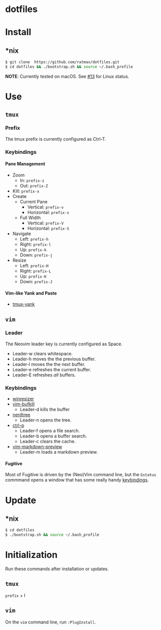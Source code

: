 dotfiles
========

# Install

## *nix

```bash
$ git clone  https://github.com/ratmav/dotfiles.git
$ cd dotfiles && ./bootstrap.sh && source ~/.bash_profile
```

**NOTE**: Currently tested on macOS. See [#13](https://github.com/ratmav/dotfiles/issues/13) for Linux status.

# Use

## `tmux`

### Prefix

The tmux prefix is currently configured as Ctrl-T.

### Keybindings

#### Pane Management

* Zoom
    * In: `prefix-z`
    * Out: `prefix-Z`
* Kill: `prefix-x`
* Create
    * Current Pane
        * Vertical: `prefix-v`
        * Horizontal: `prefix-s`
    * Full Width
        * Vertical: `prefix-V`
        * Horizontal: `prefix-S`
* Navigate
    * Left: `prefix-h`
    * Right: `prefix-l`
    * Up: `prefix-k`
    * Down: `prefix-j`
* Resize
    * Left: `prefix-H`
    * Right: `prefix-L`
    * Up: `prefix-K`
    * Down: `prefix-J`

#### Vim-like Yank and Paste

* [tmux-yank](https://github.com/tmux-plugins/tmux-yank#key-bindings)

## `vim`

### Leader

The Neovim leader key is currently configured as Space.

* Leader-w clears whitespace.
* Leader-h moves the the previous buffer.
* Leader-l moves the the next buffer.
* Leader-e refreshes the current buffer.
* Leader-E refreshes *all* buffers.

### Keybindings

* [winresizer](https://github.com/simeji/winresizer#in-default-setting)
* [vim-bufkill](https://github.com/qpkorr/vim-bufkill#usage)
  * Leader-d kills the buffer
* [nerdtree](https://github.com/scrooloose/nerdtree/blob/master/doc/NERDTree.txt#L220)
  * Leader-n opens the tree.
* [ctrl-p](https://github.com/ctrlpvim/ctrlp.vim#basic-usage)
  * Leader-f opens a file search.
  * Leader-b opens a buffer search.
  * Leader-c clears the cache.
* [vim-markdown-preview](https://github.com/JamshedVesuna/vim-markdown-preview)
  * Leader-m loads a markdown preview.

#### Fugitive

Most of Fugitive is driven by the (Neo)Vim command line, but the `Gstatus` commmand opens a window that has some really handy [keybindings](https://github.com/tpope/vim-fugitive/blob/master/doc/fugitive.txt#L33).

# Update

## *nix

```bash
$ cd dotfiles
$ ./bootstrap.sh && source ~/.bash_profile
```

# Initialization

Run these commands after installation or updates.

## `tmux`

`prefix` + I

## `vim`

On the `vim` command line, run `:PlugInstall`.
